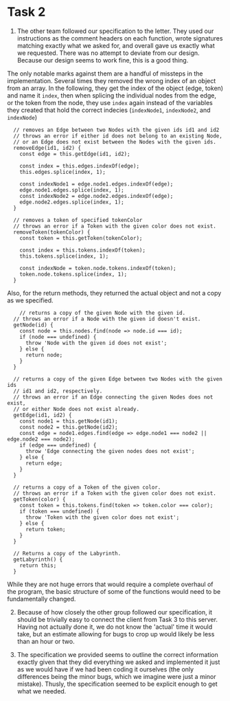 # Task 2

1. The other team followed our specification to the letter. They used our instructions as the comment headers on each function, wrote signatures matching exactly what we asked for, and overall gave us exactly what we requested. There was no attempt to deviate from our design. Because our design seems to work fine, this is a good thing.

The only notable marks against them are a handful of missteps in the implementation. Several times they removed the wrong index of an object from an array. In the following, they get the index of the object (edge, token) and name it `index`, then when splicing the individual nodes from the edge, or the token from the node, they use `index` again instead of the variables they created that hold the correct indecies (`indexNode1`, `indexNode2`, and `indexNode`)

```
  // removes an Edge between two Nodes with the given ids id1 and id2
  // throws an error if either id does not belong to an existing Node,
  // or an Edge does not exist between the Nodes with the given ids.
  removeEdge(id1, id2) {
    const edge = this.getEdge(id1, id2);

    const index = this.edges.indexOf(edge);
    this.edges.splice(index, 1);

    const indexNode1 = edge.node1.edges.indexOf(edge);
    edge.node1.edges.splice(index, 1);
    const indexNode2 = edge.node2.edges.indexOf(edge);
    edge.node2.edges.splice(index, 1);
  }

  // removes a token of specified tokenColor
  // throws an error if a Token with the given color does not exist.
  removeToken(tokenColor) {
    const token = this.getToken(tokenColor);

    const index = this.tokens.indexOf(token);
    this.tokens.splice(index, 1);

    const indexNode = token.node.tokens.indexOf(token);
    token.node.tokens.splice(index, 1);
  }
```

Also, for the return methods, they returned the actual object and not a copy as we specified.

```
    // returns a copy of the given Node with the given id.
  // throws an error if a Node with the given id doesn't exist.
  getNode(id) {
    const node = this.nodes.find(node => node.id === id);
    if (node === undefined) {
      throw 'Node with the given id does not exist';
    } else {
      return node;
    }
  }

  // returns a copy of the given Edge between two Nodes with the given ids
  // id1 and id2, respectively.
  // throws an error if an Edge connecting the given Nodes does not exist,
  // or either Node does not exist already.
  getEdge(id1, id2) {
    const node1 = this.getNode(id1);
    const node2 = this.getNode(id2);
    const edge = node1.edges.find(edge => edge.node1 === node2 || edge.node2 === node2);
    if (edge === undefined) {
      throw 'Edge connecting the given nodes does not exist';
    } else {
      return edge;
    }
  }

  // returns a copy of a Token of the given color.
  // throws an error if a Token with the given color does not exist.
  getToken(color) {
    const token = this.tokens.find(token => token.color === color);
    if (token === undefined) {
      throw 'Token with the given color does not exist';
    } else {
      return token;
    }
  }

  // Returns a copy of the Labyrinth.
  getLabyrinth() {
    return this;
  }
```

While they are not huge errors that would require a complete overhaul of the program, the basic structure of some of the functions would need to be fundamentally changed.

2. Because of how closely the other group followed our specification, it should be trivially easy to connect the client from Task 3 to this server. Having not actually done it, we do not know the 'actual' time it would take, but an estimate allowing for bugs to crop up would likely be less than an hour or two.

3. The specification we provided seems to outline the correct information exactly given that they did everything we asked and implemented it just as we would have if we had been coding it ourselves (the only differences being the minor bugs, which we imagine were just a minor mistake). Thusly, the specification seemed to be explicit enough to get what we needed.
